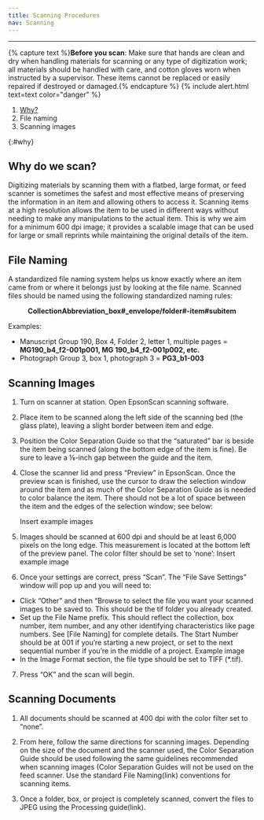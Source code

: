 ```yaml
---
title: Scanning Procedures
nav: Scanning
---
```


-------------------

{% capture text %}**Before you scan**:
Make sure that hands are clean and dry when handling materials for scanning or any type of digitization work; all materials should be handled with care, and cotton gloves worn when instructed by a supervisor. These items cannot be replaced or easily repaired if destroyed or damaged.{% endcapture %}
{% include alert.html text=text color="danger" %}

1. [Why?](#why)
2. File naming
3. Scanning images

{:#why}
## Why do we scan?

Digitizing materials by scanning them with a flatbed, large format, or feed scanner is sometimes the safest and most effective means of preserving the information in an item and allowing others to access it. Scanning items at a high resolution allows the item to be used in different ways without needing to make any manipulations to the actual item. This is why we aim for a minimum 600 dpi image; it provides a scalable image that can be used for large or small reprints while maintaining the original details of the item.

## File Naming

A standardized file naming system helps us know exactly where an item came from or where it belongs just by looking at the file name. Scanned files should be named using the following standardized naming rules:

**<center>CollectionAbbreviation_box#_envelope/folder#-item#subitem</center>**

Examples:
- Manuscript Group 190, Box 4, Folder 2, letter 1, multiple pages = **MG190_b4_f2-001p001, MG 190_b4_f2-001p002, etc.**
- Photograph Group 3, box 1, photograph 3 = **PG3_b1-003**

## Scanning Images

1. Turn on scanner at station. Open EpsonScan scanning software. 

2. Place item to be scanned along the left side of the scanning bed (the glass plate), leaving a slight border between item and edge. 

3. Position the Color Separation Guide so that the “saturated” bar is beside the item being scanned (along the bottom edge of the item is fine). Be sure to leave a ⅛-inch gap between the guide and the item.

4. Close the scanner lid and press “Preview” in EpsonScan. Once the preview scan is finished, use the cursor to draw the selection window around the item and as much of the Color Separation Guide as is needed to color balance the item. There should not be a lot of space between the item and the edges of the selection window; see below:

    Insert example images
5. Images should be scanned at 600 dpi and should be at least 6,000 pixels on the long edge. This measurement is located at the bottom left of the preview panel. The color filter should be set to ‘none’:
    Insert example image

6. Once your settings are correct, press “Scan”. The “File Save Settings” window will pop up and you will need to:
- Click “Other” and then “Browse to select the file you want your scanned images to be saved to. This should be the tif folder you already created.
- Set up the File Name prefix. This should reflect the collection, box number, item number, and any other identifying characteristics like page numbers. See [File Naming] for complete details. The Start Number should be at 001 if you’re starting a new project, or set to the next sequential number if you’re in the middle of a project. 
Example image
- In the Image Format section, the file type should be set to TIFF (*.tif).

7. Press “OK” and the scan will begin. 

## Scanning Documents

1. All documents should be scanned at 400 dpi with the color filter set to “none”. 

2. From here, follow the same directions for scanning images. Depending on the size of the document and the scanner used, the Color Separation Guide should be used following the same guidelines recommended when scanning images (Color Separation Guides will not be used on the feed scanner. Use the standard File Naming(link) conventions for scanning items.

3. Once a folder, box, or project is completely scanned, convert the files to JPEG using the Processing guide(link). 
